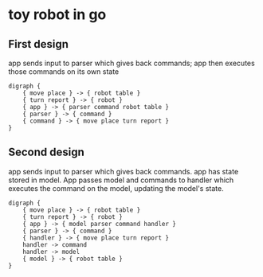 # toy robot in go

## First design

app sends input to parser which gives back commands; app then executes those commands on its own state

```graphviz
digraph {
    { move place } -> { robot table }
    { turn report } -> { robot }
    { app } -> { parser command robot table }
    { parser } -> { command }
    { command } -> { move place turn report }
}
```

## Second design
 
app sends input to parser which gives back commands. app has state stored in model. App passes model and commands to handler which executes the command on the model, updating the model's state.

```graphviz
digraph {
    { move place } -> { robot table }
    { turn report } -> { robot }
    { app } -> { model parser command handler }
    { parser } -> { command }
    { handler } -> { move place turn report }
    handler -> command
    handler -> model
    { model } -> { robot table }
}
```